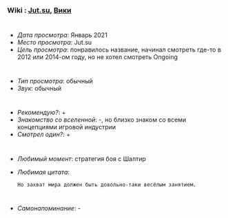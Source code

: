 ### Wiki : [Jut.su](https://jut.su/overlord/), [Вики](https://ru.wikipedia.org/wiki/Overlord_(%D1%80%D0%B0%D0%BD%D0%BE%D0%B1%D1%8D))

#

* *Дата просмотра*: Январь 2021
* *Место просмотра*: Jut.su
* *Цель просмотра*: понравилось название, начинал смотреть где-то в 2012 или 2014-ом году, но не хотел смотреть Ongoing

#

* *Тип просмотра*: обычный
* *Звук*: обычный

#
* *Рекомендую?*: +
* *Знакомство со вселенной*: -, но близко знаком со всеми концепциями игровой индустрии
* *Смотрел один?*: +

#
* *Любимый момент*: стратегия боя с Шалтир
* *Любимая цитата*: 

    ```
    Но захват мира должен быть довольно-таки весёлым занятием.
    ```
#
* *Самонапоминание*: -
#
